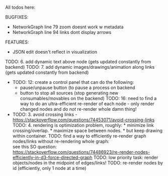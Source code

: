 All todos here:

<!-- TODO: cycle between 3 to 5 states for each node -->

<!-- MOCKUP DONE TODO: high priority - there needs to be 3 histograms for each node:
    1. histogram representing the input queue  (for items at node and waiting to be processed)
    2. histogram representing processing time (for items in process at node - not exactly a queue just time spent being processed)
    3. histogram representing the output queue (items at same node but waiting to leave - to be accepted by another node)
    note: these histograms should be updated node-by-node, so as not to re-render whole graph unnecessarily -->

<!-- DONT NEED? * TODO: 1. scale drawing to 90% of viewport (vertically and horizontally)
DONT NEED TODO: 4. allow for triangle or rectangular shapes in nodes
DONT KNOW TODO: 8. change forces so the more force between nodes given more degrees of separation/freedom

DONE TODO: 2. add permanent labels to nodes
DONE TODO: 3. add permanent icons to nodes (any image url is fine for now)
DONE ** TODO: 10: on-click node -> show histogram
DONE ** TODO: 11: code histogram into metadata toggle
DONE ** TODO: 5. add on-hover text (show metadata when hovering over)
DONE TODO: 9. allow user to toggle on/off nodes self-separating - default is on - if it's off: then user can drag nodes wherever they want 
DONE ** TODO: 11: on-hover over link -> show histogram
DONE TODO:make initial separating force a little stronger, so that nodes are further apart (more spaced out).
DONE * TODO: 15: nodes will "float" outside of viewport, after turning physics on/off -->
<!-- DONE TODO: 17: fix viewport too tall(no scrolling !) -->
<!-- DONE TODO:2. on/in initial render, avoid crossing lines/edges -->
<!-- DONE TODO: 13: control panel at top: movable -->
<!-- DONE TODO: 14: create generic JSON editor panel - show JSON blob and allow user to edit and save it (there should be ready-made solutions for this) -->

<!-- evan todos -->

BUGFIXES:
<!-- DONE * NetworkGraph foreignobject popup hidden behind nodes (z index doesnt fix this)
    this problem is pretty difficult because svg paints elements in the order they appear in the dom
    if we want to use svelte to draw these popups in the dom, i dont know how to fix drawing order
    only solution i see is drawing the foreignobject in d3 after the nodes are drawn
    i'd like to search for a solution that avoids this, as it makes the code unnecessarily complicated -->
<!-- DONE * transform translate console error -->
<!-- DONE * +page.svelte line 53 edit dataset with JSON editor -->
* NetworkGraph line 79 zoom doesnt work w metadata
* NetworkGraph line 94 links dont display arrows



FEATURES:
* JSON edit doesn't reflect in visualization
<!-- DONE * Loading screen while waiting for data/d3 -->

TODO: 6. add dynamic text above node (gets updated constantly from backend)
TODO: 7. add dynamic images/drawings/animation along links (gets updated constantly from backend)
* TODO: 12: create a control panel that can do the following:
   <!-- * button to toggle physics on/off for the graph -->
   * pause/unpause button (to pause a process on backend
   <!-- * button to slow-down or speed-up backend process (change timestep) -->
   * button to stop all sources (stop generating new consumables/movables on the backend)
   TODO: 16: need to find a way to do an ultra-efficient re-render of each node -
          only render changed nodes and do *not* re-render whole damn thing!
* TODO: 3. avoid crossing links - https://stackoverflow.com/questions/74453071/avoid-crossing-links
TODO: 4. rendering is optimization problem, roughly:
      * minimize link crossing/overlap.
      * maximize space between nodes.
      * but keep drawing within container.
TODO: find a way to efficiently re-render graph nodes/links without re-rendering whole graph:  
      see this SO question: https://stackoverflow.com/questions/74486923/re-render-nodes-efficiently-in-d3-force-directed-graph
TODO: low priority task: render objects/nodes in the midpoint of edges/links!
TODO: re-render nodes by id (efficiently, only 1 node at a time)